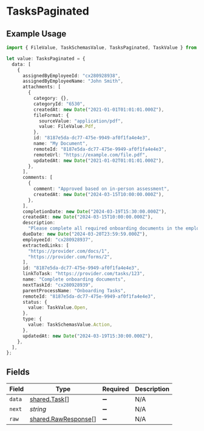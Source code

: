 # TasksPaginated

## Example Usage

```typescript
import { FileValue, TaskSchemasValue, TasksPaginated, TaskValue } from "@stackone/stackone-client-ts/sdk/models/shared";

let value: TasksPaginated = {
  data: [
    {
      assignedByEmployeeId: "cx280928938",
      assignedByEmployeeName: "John Smith",
      attachments: [
        {
          category: {},
          categoryId: "6530",
          createdAt: new Date("2021-01-01T01:01:01.000Z"),
          fileFormat: {
            sourceValue: "application/pdf",
            value: FileValue.Pdf,
          },
          id: "8187e5da-dc77-475e-9949-af0f1fa4e4e3",
          name: "My Document",
          remoteId: "8187e5da-dc77-475e-9949-af0f1fa4e4e3",
          remoteUrl: "https://example.com/file.pdf",
          updatedAt: new Date("2021-01-02T01:01:01.000Z"),
        },
      ],
      comments: [
        {
          comment: "Approved based on in-person assessment",
          createdAt: new Date("2024-03-15T10:00:00.000Z"),
        },
      ],
      completionDate: new Date("2024-03-19T15:30:00.000Z"),
      createdAt: new Date("2024-03-15T10:00:00.000Z"),
      description:
        "Please complete all required onboarding documents in the employee portal",
      dueDate: new Date("2024-03-20T23:59:59.000Z"),
      employeeId: "cx280928937",
      extractedLinks: [
        "https://provider.com/docs/1",
        "https://provider.com/forms/2",
      ],
      id: "8187e5da-dc77-475e-9949-af0f1fa4e4e3",
      linkToTask: "https://provider.com/tasks/123",
      name: "Complete onboarding documents",
      nextTaskId: "cx280928939",
      parentProcessName: "Onboarding Tasks",
      remoteId: "8187e5da-dc77-475e-9949-af0f1fa4e4e3",
      status: {
        value: TaskValue.Open,
      },
      type: {
        value: TaskSchemasValue.Action,
      },
      updatedAt: new Date("2024-03-19T15:30:00.000Z"),
    },
  ],
};
```

## Fields

| Field                                                             | Type                                                              | Required                                                          | Description                                                       |
| ----------------------------------------------------------------- | ----------------------------------------------------------------- | ----------------------------------------------------------------- | ----------------------------------------------------------------- |
| `data`                                                            | [shared.Task](../../../sdk/models/shared/task.md)[]               | :heavy_minus_sign:                                                | N/A                                                               |
| `next`                                                            | *string*                                                          | :heavy_minus_sign:                                                | N/A                                                               |
| `raw`                                                             | [shared.RawResponse](../../../sdk/models/shared/rawresponse.md)[] | :heavy_minus_sign:                                                | N/A                                                               |
